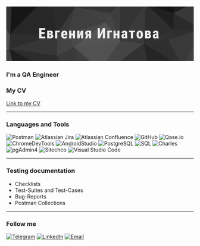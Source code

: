 ![Header](https://raw.githubusercontent.com/evgigna/evgigna/main/assets/header.png)

### **I'm a QA Engineer**

### **My CV**
[Link to my CV](https://hh.ru/resume/1e74b251ff08a98be50039ed1f747230317454)

___

### **Languages and Tools**
![Postman](https://img.shields.io/badge/-Postman-090909?style=for-the-badge&logo=postman&logoColor=f76935)
![Atlassian Jira](https://img.shields.io/badge/-JIRA-090909?style=for-the-badge&logo=jira&logoColor=136be1)
![Atlassian Confluence](https://img.shields.io/badge/-Confluence-090909?style=for-the-badge&logo=Confluence&logoColor=136be1)
![GitHub](https://img.shields.io/badge/-GitHub-090909?style=for-the-badge&logo=github&logoColor=8cc4d7)
![Qase.io](https://img.shields.io/badge/-Qase.io-090909?style=for-the-badge&logo=qase&logoColor=f76935)
![ChromeDevTools](https://img.shields.io/badge/-ChromeDevTools-090909?style=for-the-badge&logo=googlechrome&logoColor=2674f2)
![AndroidStudio](https://img.shields.io/badge/-androidstudio-090909?style=for-the-badge&logo=androidstudio&logoColor=3ad2674f207d)
![PostgreSQL](https://img.shields.io/badge/-PostgreSQL-090909?style=for-the-badge&logo=postgresql&logoColor=336791)
![SQL](https://img.shields.io/badge/-SQL-090909?style=for-the-badge&logo=sql&logoColor=336791)
![Charles](https://img.shields.io/badge/-CharlesProxy-090909?style=for-the-badge&logo=charlesproxy&logoColor=f76935)
![pgAdmin4](https://img.shields.io/badge/-pgAdmin4-090909?style=for-the-badge&logo=postgresql&logoColor=336791)
![Sitechco](https://img.shields.io/badge/-Sitechco-090909?style=for-the-badge&logo=Sitechco.ru&logoColor=f76935)
![Visual Studio Code](https://img.shields.io/badge/-Visual_Studio_Code-090909?style=for-the-badge&logo=Visual_Studio_Code&logoColor=f76935)

___
### **Testing documentation**
+ Checklists
+ Test-Suites and Test-Cases
+ Bug-Reports
+ Postman Collections
___


### **Follow me**
[![Telegram](https://img.shields.io/badge/-telegram-090909?style=for-the-badge&logo=telegram&logoColor=29a9eb)](https://t.me/Evg_Ignatova)
[![LinkedIn](https://img.shields.io/badge/-linkedin-090909?style=for-the-badge&logo=linkedin&logoColor=0a66c2)](https://www.linkedin.com/in/evgeniya-ignatova-14595028/)
[![Email](https://img.shields.io/badge/-GMail-090909?style=for-the-badge&logo=gmail&logoColor=d32e2a)](mailto:evg.ignatova87@gmail.com)